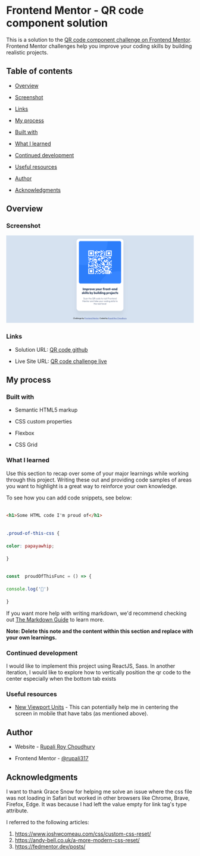
# Frontend Mentor - QR code component solution

  

This is a solution to the [QR code component challenge on Frontend Mentor](https://www.frontendmentor.io/challenges/qr-code-component-iux_sIO_H). Frontend Mentor challenges help you improve your coding skills by building realistic projects.

  

## Table of contents

  

- [Overview](#overview)

- [Screenshot](#screenshot)

- [Links](#links)

- [My process](#my-process)

- [Built with](#built-with)

- [What I learned](#what-i-learned)

- [Continued development](#continued-development)

- [Useful resources](#useful-resources)

- [Author](#author)

- [Acknowledgments](#acknowledgments)

  

## Overview

  

### Screenshot

![QR code component screenshot](https://github.com/rupali317/QR-code-challenge/blob/main/images/Screenshot%202023-12-03%20at%2021-53-11%20Frontend%20Mentor%20QR%20code%20component.png)




  

### Links

  

- Solution URL: [QR code github](https://github.com/rupali317/QR-code-challenge)

- Live Site URL: [QR code challenge live](https://rupali317.github.io/QR-code-challenge/)

  

## My process

  

### Built with

  

- Semantic HTML5 markup

- CSS custom properties

- Flexbox

- CSS Grid

  

### What I learned

  

Use this section to recap over some of your major learnings while working through this project. Writing these out and providing code samples of areas you want to highlight is a great way to reinforce your own knowledge.

  

To see how you can add code snippets, see below:

  

```html

<h1>Some HTML code I'm proud of</h1>

```

```css

.proud-of-this-css {

color: papayawhip;

}

```

```js

const  proudOfThisFunc = () => {

console.log('🎉')

}

```

  

If you want more help with writing markdown, we'd recommend checking out [The Markdown Guide](https://www.markdownguide.org/) to learn more.

  

**Note: Delete this note and the content within this section and replace with your own learnings.**

  

### Continued development

  

I would like to implement this project using ReactJS, Sass.
In another iteration, I would like to explore how to vertically position the qr code to the center especially when the bottom tab exists 


  

### Useful resources

  

- [New Viewport Units](https://ishadeed.com/article/new-viewport-units/#:~:text=Be%20careful%20with%20the%20dvh,is%20scrolling%20up%20or%20down.) - This can potentially help me in centering the screen in mobile that have tabs (as mentioned above).
  

## Author

  

- Website - [Rupali Roy Choudhury](https://www.linkedin.com/in/rupali-rc/)

- Frontend Mentor - [@rupali317](https://www.frontendmentor.io/profile/rupali317)


  

## Acknowledgments

  
I want to thank Grace Snow for helping me solve an issue where the css file was not loading in Safari but worked in other browsers like Chrome, Brave, Firefox, Edge. It was because I had left the value empty for link tag's type attribute. 

I referred to the following articles:
1. https://www.joshwcomeau.com/css/custom-css-reset/
2. https://andy-bell.co.uk/a-more-modern-css-reset/
3. https://fedmentor.dev/posts/
